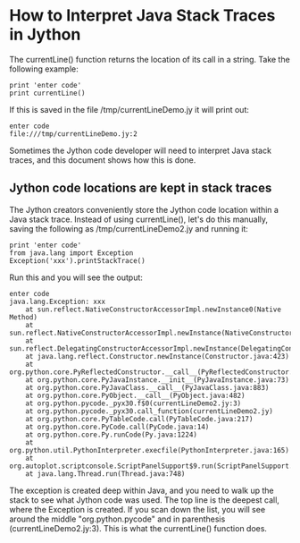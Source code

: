 # How to Interpret Java Stack Traces in Jython 
The currentLine() function returns the location of its call in a string.  Take the following example:

~~~~~
print 'enter code'
print currentLine()
~~~~~

If this is saved in the file /tmp/currentLineDemo.jy it will print out:
~~~~~
enter code
file:///tmp/currentLineDemo.jy:2
~~~~~

Sometimes the Jython code developer will need to interpret Java stack traces, and this document shows how this is done.

## Jython code locations are kept in stack traces
The Jython creators conveniently store the Jython code location within a Java stack trace.  Instead of using currentLine(), let's do this manually, saving the following as /tmp/currentLineDemo2.jy and running it:

~~~~~
print 'enter code'
from java.lang import Exception
Exception('xxx').printStackTrace()
~~~~~

Run this and you will see the output:
~~~~~
enter code
java.lang.Exception: xxx
	at sun.reflect.NativeConstructorAccessorImpl.newInstance0(Native Method)
	at sun.reflect.NativeConstructorAccessorImpl.newInstance(NativeConstructorAccessorImpl.java:62)
	at sun.reflect.DelegatingConstructorAccessorImpl.newInstance(DelegatingConstructorAccessorImpl.java:45)
	at java.lang.reflect.Constructor.newInstance(Constructor.java:423)
	at org.python.core.PyReflectedConstructor.__call__(PyReflectedConstructor.java:183)
	at org.python.core.PyJavaInstance.__init__(PyJavaInstance.java:73)
	at org.python.core.PyJavaClass.__call__(PyJavaClass.java:883)
	at org.python.core.PyObject.__call__(PyObject.java:482)
	at org.python.pycode._pyx30.f$0(currentLineDemo2.jy:3)
	at org.python.pycode._pyx30.call_function(currentLineDemo2.jy)
	at org.python.core.PyTableCode.call(PyTableCode.java:217)
	at org.python.core.PyCode.call(PyCode.java:14)
	at org.python.core.Py.runCode(Py.java:1224)
	at org.python.util.PythonInterpreter.execfile(PythonInterpreter.java:165)
	at org.autoplot.scriptconsole.ScriptPanelSupport$9.run(ScriptPanelSupport.java:925)
	at java.lang.Thread.run(Thread.java:748)

~~~~~

The exception is created deep within Java, and you need to walk up the stack to see what Jython code was used.  The top line is the deepest call, where the Exception is created.  If you scan down the list, you will see around the middle "org.python.pycode" and in parenthesis (currentLineDemo2.jy:3).  This is what the currentLine() function does.

